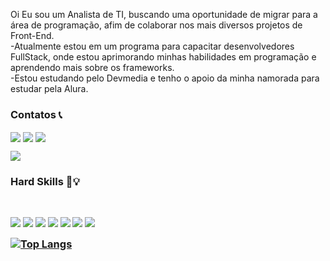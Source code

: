 
Oi
Eu sou um Analista de TI, buscando uma oportunidade de migrar para a área de programação, afim de colaborar nos mais diversos projetos de Front-End. <br>
-Atualmente estou em um programa para capacitar desenvolvedores FullStack, onde estou aprimorando minhas habilidades em programação e aprendendo mais sobre os frameworks. <br>
-Estou estudando pelo Devmedia e tenho o apoio da minha namorada para estudar pela Alura.

<h3>Contatos 📞</h3>

<a href="https://github.com/luizguilhermeh"> </a>

<a href="https://www.linkedin.com/in/luizguilhermecosta/" rel="nofollow"> 
<img align="center" src="https://img.shields.io/badge/LinkedIn-0077B5?style=for-the-badge&logo=linkedin&logoColor=white"/></a>

<a href="mailto:luizguilhermehgo@gmail.com">
<img align="center" src="https://img.shields.io/badge/Gmail-D14836?style=for-the-badge&logo=gmail&logoColor=white"/></a> 

<a href="https://pt.stackoverflow.com/users/199423/luizguilhermeh"> 
<img align="center" src="https://img.shields.io/badge/Stack_Overflow-FE7A16?style=for-the-badge&logo=stack-overflow&logoColor=white"/></a> 

<a href="tel:+5562982377912"></a> 
<img align="center" src="https://img.shields.io/badge/Telegram-2CA5E0?style=for-the-badge&logo=telegram&logoColor=white"/>



<h3>Hard Skills 🧠​💡​<h3> <br>
<a>
<img align="center" src="https://img.shields.io/badge/Angular-DD0031?style=for-the-badge&logo=angular&logoColor=white " />
<img align="center" src="https://img.shields.io/badge/Bootstrap-563D7C?style=for-the-badge&logo=bootstrap&logoColor=white" />
<img align="center" src="https://img.shields.io/badge/React-20232A?style=for-the-badge&logo=react&logoColor=61DAFB " />
<img align="center" src="https://img.shields.io/badge/HTML5-E34F26?style=for-the-badge&logo=html5&logoColor=white " />
<img align="center" src="https://img.shields.io/badge/CSS3-1572B6?style=for-the-badge&logo=css3&logoColor=white " />
<img align="center" src="https://img.shields.io/badge/TypeScript-007ACC?style=for-the-badge&logo=typescript&logoColor=white " />
<img align="center" src="https://img.shields.io/badge/Visual_Studio_Code-0078D4?style=for-the-badge&logo=visual%20studio%20code&logoColor=white " />
</a>

[![Top Langs](https://github-readme-stats.vercel.app/api/top-langs/?username=luizguilhermeh&layout=compact)](https://github.com/luizguilhermeh/github-readme-stats)
</a>
